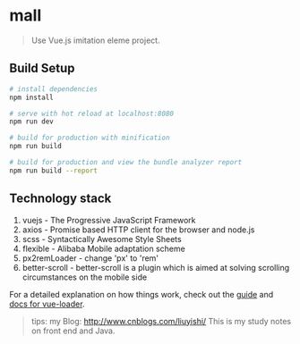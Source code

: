 # mall

> Use Vue.js imitation eleme project. 

## Build Setup

``` bash
# install dependencies
npm install

# serve with hot reload at localhost:8080
npm run dev

# build for production with minification
npm run build

# build for production and view the bundle analyzer report
npm run build --report
```

## Technology stack
1. vuejs - The Progressive JavaScript Framework
2. axios - Promise based HTTP client for the browser and node.js
3. scss - Syntactically Awesome Style Sheets
4. flexible - Alibaba Mobile adaptation scheme
5. px2remLoader - change 'px' to 'rem'
6. better-scroll - better-scroll is a plugin which is aimed at solving scrolling circumstances on the mobile side

For a detailed explanation on how things work, check out the [guide](http://vuejs-templates.github.io/webpack/) and [docs for vue-loader](http://vuejs.github.io/vue-loader).

> tips: my Blog: http://www.cnblogs.com/liuyishi/ This is my study notes on front end and Java.

